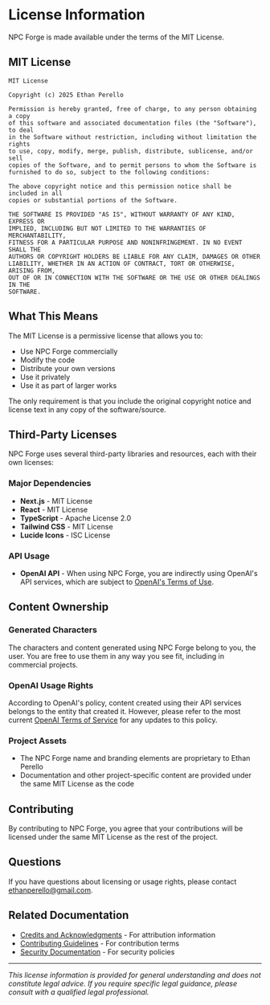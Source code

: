 # License Information

NPC Forge is made available under the terms of the MIT License.

## MIT License

```
MIT License

Copyright (c) 2025 Ethan Perello

Permission is hereby granted, free of charge, to any person obtaining a copy
of this software and associated documentation files (the "Software"), to deal
in the Software without restriction, including without limitation the rights
to use, copy, modify, merge, publish, distribute, sublicense, and/or sell
copies of the Software, and to permit persons to whom the Software is
furnished to do so, subject to the following conditions:

The above copyright notice and this permission notice shall be included in all
copies or substantial portions of the Software.

THE SOFTWARE IS PROVIDED "AS IS", WITHOUT WARRANTY OF ANY KIND, EXPRESS OR
IMPLIED, INCLUDING BUT NOT LIMITED TO THE WARRANTIES OF MERCHANTABILITY,
FITNESS FOR A PARTICULAR PURPOSE AND NONINFRINGEMENT. IN NO EVENT SHALL THE
AUTHORS OR COPYRIGHT HOLDERS BE LIABLE FOR ANY CLAIM, DAMAGES OR OTHER
LIABILITY, WHETHER IN AN ACTION OF CONTRACT, TORT OR OTHERWISE, ARISING FROM,
OUT OF OR IN CONNECTION WITH THE SOFTWARE OR THE USE OR OTHER DEALINGS IN THE
SOFTWARE.
```

## What This Means

The MIT License is a permissive license that allows you to:

- Use NPC Forge commercially
- Modify the code
- Distribute your own versions
- Use it privately
- Use it as part of larger works

The only requirement is that you include the original copyright notice and license text in any copy of the software/source.

## Third-Party Licenses

NPC Forge uses several third-party libraries and resources, each with their own licenses:

### Major Dependencies

- **Next.js** - MIT License
- **React** - MIT License
- **TypeScript** - Apache License 2.0
- **Tailwind CSS** - MIT License
- **Lucide Icons** - ISC License

### API Usage

- **OpenAI API** - When using NPC Forge, you are indirectly using OpenAI's API services, which are subject to [OpenAI's Terms of Use](https://openai.com/policies/terms-of-use).

## Content Ownership

### Generated Characters

The characters and content generated using NPC Forge belong to you, the user. You are free to use them in any way you see fit, including in commercial projects.

### OpenAI Usage Rights

According to OpenAI's policy, content created using their API services belongs to the entity that created it. However, please refer to the most current [OpenAI Terms of Service](https://openai.com/policies/terms-of-service) for any updates to this policy.

### Project Assets

- The NPC Forge name and branding elements are proprietary to Ethan Perello
- Documentation and other project-specific content are provided under the same MIT License as the code

## Contributing

By contributing to NPC Forge, you agree that your contributions will be licensed under the same MIT License as the rest of the project.

## Questions

If you have questions about licensing or usage rights, please contact [ethanperello@gmail.com](mailto:ethanperello@gmail.com).

## Related Documentation

- [Credits and Acknowledgments](/docs/credits) - For attribution information
- [Contributing Guidelines](/docs/contributing) - For contribution terms
- [Security Documentation](/docs/security) - For security policies

---

*This license information is provided for general understanding and does not constitute legal advice. If you require specific legal guidance, please consult with a qualified legal professional.*